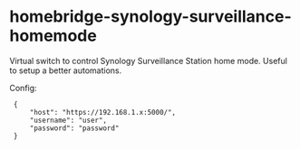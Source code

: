 # homebridge-synology-surveillance-homemode

Virtual switch to control Synology Surveillance Station home mode.
Useful to setup a better automations.

Config:
```
 {
     "host": "https://192.168.1.x:5000/",
     "username": "user",
     "password": "password"
 }
```

